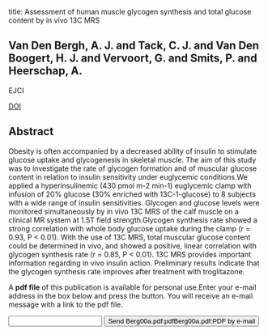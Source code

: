 title: Assessment of human muscle glycogen synthesis and total glucose content by in vivo 13C MRS

## Van Den Bergh, A. J. and Tack, C. J. and Van Den Boogert, H. J. and Vervoort, G. and Smits, P. and Heerschap, A.
EJCI

<a href="https://doi.org/10.1046/j.1365-2362.2000.00603.x">DOI</a>

## Abstract
Obesity is often accompanied by a decreased ability of insulin to stimulate glucose uptake and glycogenesis in skeletal muscle. The aim of this study was to investigate the rate of glycogen formation and of muscular glucose content in relation to insulin sensitivity under euglycemic conditions.We applied a hyperinsulinemic (430 pmol m-2 min-1) euglycemic clamp with infusion of 20% glucose (30% enriched with 13C-1-glucose) to 8 subjects with a wide range of insulin sensitivities. Glycogen and glucose levels were monitored simultaneously by in vivo 13C MRS of the calf muscle on a clinical MR system at 1.5T field strength.Glycogen synthesis rate showed a strong correlation with whole body glucose uptake during the clamp (r = 0.93, P < 0.01). With the use of 13C MRS, total muscular glucose content could be determined in vivo, and showed a positive, linear correlation with glycogen synthesis rate (r = 0.85, P < 0.01). 13C MRS provides important information regarding in vivo insulin action. Preliminary results indicate that the glycogen synthesis rate improves after treatment with troglitazone.

A <b>pdf file</b> of this publication is available for personal use.Enter your e-mail address in the box below and press the button. You will receive an e-mail message with a link to the pdf file.
<form action="sender.php">  <input type="text" name="email">  <input type="submit" value="Send Berg00a.pdf:pdfBerg00a.pdf:PDF by e-mail"></form>